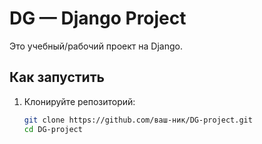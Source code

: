 # DG — Django Project

Это учебный/рабочий проект на Django.

## Как запустить

1. Клонируйте репозиторий:
   ```bash
   git clone https://github.com/ваш-ник/DG-project.git
   cd DG-project
